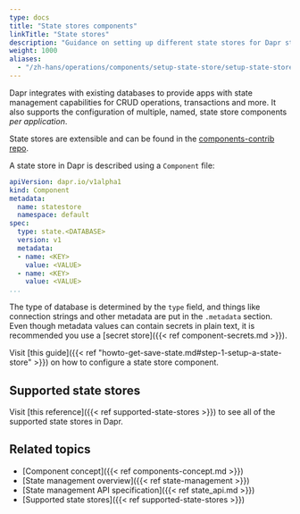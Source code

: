 ```yaml
---
type: docs
title: "State stores components"
linkTitle: "State stores"
description: "Guidance on setting up different state stores for Dapr state management"
weight: 1000
aliases:
  - "/zh-hans/operations/components/setup-state-store/setup-state-store-overview/"
---
```


Dapr integrates with existing databases to provide apps with state management capabilities for CRUD operations, transactions and more. It also supports the configuration of multiple, named, state store components *per application*.

State stores are extensible and can be found in the [components-contrib repo](https://github.com/dapr/components-contrib).

A state store in Dapr is described using a `Component` file:

```yaml
apiVersion: dapr.io/v1alpha1
kind: Component
metadata:
  name: statestore
  namespace: default
spec:
  type: state.<DATABASE>
  version: v1
  metadata:
  - name: <KEY>
    value: <VALUE>
  - name: <KEY>
    value: <VALUE>
...
```

The type of database is determined by the `type` field, and things like connection strings and other metadata are put in the `.metadata` section.
Even though metadata values can contain secrets in plain text, it is recommended you use a [secret store]({{< ref component-secrets.md >}}).

Visit [this guide]({{< ref "howto-get-save-state.md#step-1-setup-a-state-store" >}}) on how to configure a state store component.

## Supported state stores

Visit [this reference]({{< ref supported-state-stores >}}) to see all of the supported state stores in Dapr.

## Related topics
- [Component concept]({{< ref components-concept.md >}})
- [State management overview]({{< ref state-management >}})
- [State management API specification]({{< ref state_api.md >}})
- [Supported state stores]({{< ref supported-state-stores >}})
